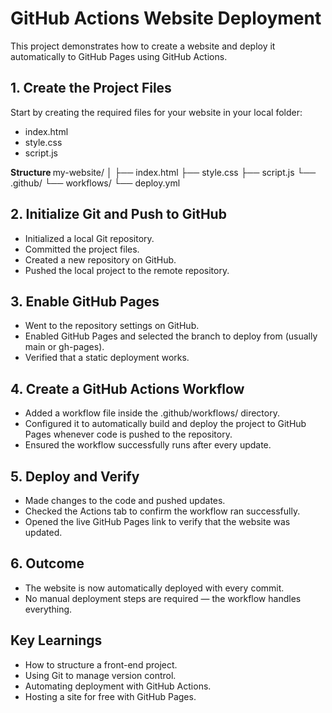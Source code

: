 
<h1><b>GitHub Actions Website Deployment</b></h1>

This project demonstrates how to create a website and deploy it automatically to GitHub Pages using GitHub Actions.
<h2><b>1. Create the Project Files</b></h2>

Start by creating the required files for your website in your local folder:
<ul>
  <li>index.html</li>
  <li>style.css</li>
  <li>script.js</li>
</ul>
<b> Structure </b>
my-website/
│
├── index.html
├── style.css
├── script.js
└── .github/
    └── workflows/
        └── deploy.yml

<h2><b>2. Initialize Git and Push to GitHub</b></h2>
<ul>
<li>Initialized a local Git repository.</li>
<li>Committed the project files.</li>
<li>Created a new repository on GitHub.</li>
<li>Pushed the local project to the remote repository.</li>
</ul>

<h2><b> 3. Enable GitHub Pages</b></h2>
<ul>
<li>Went to the repository settings on GitHub.</li>
<li>Enabled GitHub Pages and selected the branch to deploy from (usually main or gh-pages).</li>
<li>Verified that a static deployment works.</li>
</ul>

<h2><b>4. Create a GitHub Actions Workflow</b></h2>
<ul>
<li>Added a workflow file inside the .github/workflows/ directory.</li>
<li>Configured it to automatically build and deploy the project to GitHub Pages whenever code is pushed to the repository.</li>
<li>Ensured the workflow successfully runs after every update.</li>
</ul>

<h2><b>5. Deploy and Verify</b></h2>
<ul>
<li>Made changes to the code and pushed updates.</li>
<li>Checked the Actions tab to confirm the workflow ran successfully.</li>
<li>Opened the live GitHub Pages link to verify that the website was updated.</li>
</ul>

<h2><b>6. Outcome</b></h2>
<ul>
<li>The website is now automatically deployed with every commit.</li>
<li>No manual deployment steps are required — the workflow handles everything.</li>
</ul>

<h2><b>Key Learnings</b></h2>
<ul>
<li>How to structure a front-end project.</li>
<li>Using Git to manage version control.</li>
<li>Automating deployment with GitHub Actions.</li>
<li>Hosting a site for free with GitHub Pages.</li>

</ul>
